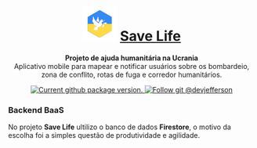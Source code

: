 <h1 align="center">
  <img alt="GoStack" src="https://github.com/devjefferson/savelife/blob/master/assets/icon.png" width=70 heidth=70 />
  <a href="https://reactnative.dev/">
    Save Life
  </a>
</h1>

<p align="center">
  <strong>Projeto de ajuda humanitária na Ucrania</strong><br>
  Aplicativo mobile para mapear e notificar usuários sobre os bombardeio, zona de conflito, rotas de fuga e corredor humanitários. 
</p>

<p align="center">
  <a href="https://github.com/devjefferson/savelife">
    <img src="https://img.shields.io/github/package-json/v/devjefferson/savelife" alt="Current github package version." />
  </a>
  <a href="https://github.com/devjefferson">
    <img src="https://img.shields.io/github/followers/devjefferson?style=social" alt="Follow git @devjefferson" />
  </a>
</p>

### Backend BaaS

No projeto **Save Life** ultilizo o banco de dados **Firestore**, o motivo da escolha foi a simples questão de produtividade e agilidade.
